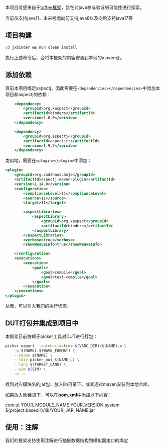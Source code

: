 本项目灵感来自于[toffee框架](https://github.com/XS-MLVP/toffee)，旨在对java参与验证的可能性进行探索。

当前仅支持java11，未来考虑向前支持java8以及向后支持java17等

## 项目构建

```bash
cd jxbinder && mvn clean install
```

执行上述命令后，会将本框架的内容安装到本地的maven仓。

## 添加依赖

目前本项目绑定aspectj，因此需要在`<dependencies></dependencies>`中添加本项目和aspectj的依赖：

```xml
    <dependency>
        <groupId>org.xaspect</groupId>
        <artifactId>binders</artifactId>
        <version>1.0.0</version>
    </dependency>

    <dependency>
        <groupId>org.aspectj</groupId>
        <artifactId>aspectjrt</artifactId>
        <version>1.9.7</version>
    </dependency>
```

类似地，需要在`<plugin></plugin>`中添加：

```xml
<plugin>
    <groupId>org.codehaus.mojo</groupId>
    <artifactId>aspectj-maven-plugin</artifactId>
    <version>1.14.0</version>
    <configuration>
        <complianceLevel>11</complianceLevel>
        <source>11</source>
        <target>11</target>

        <aspectLibraries>
            <aspectLibrary>
                <groupId>org.xaspect</groupId>
                <artifactId>binders</artifactId>
            </aspectLibrary>
        </aspectLibraries>
        <verbose>true</verbose>
        <showWeaveInfo>true</showWeaveInfo>

    </configuration>
    <executions>
        <execution>
            <goals>
                <goal>compile</goal>
                <goal>test-compile</goal>
            </goals>
        </execution>
    </executions>
</plugin>
```

从而，可以引入我们的执行切面。

## DUT打包并集成到项目中

本框架目前依赖于picker工具对DUT进行打包：

```bash
picker export --autobuild=true $(VSRC_DIR)/$(NAME).v \
    -w $(NAME).$(WAVE_FORMAT) \
    --sname $(NAME) \
    --tdir picker_out_$(NAME_L) \
    --lang $(TARGET_LANG) \
    --sim $(SIM) \
    -e -c
```

找到对应模块名的jar包，放入lib目录下，或者通过maven安装到本地仓库。

如果放入lib目录下，可以在**pom.xml**中添加以下内容：

<dependency>
    <groupId>com.ut</groupId>
    <artifactId>YOUR_MODULE_NAME</artifactId>
    <version>YOUR_VERSION</version>
    <scope>system</scope>
    <systemPath>${project.basedir}/lib/YOUR_JAR_NAME.jar</systemPath>
</dependency>

## 使用：注解

我们的框架支持使用注解进行抽象数据结构到模拟器接口的绑定